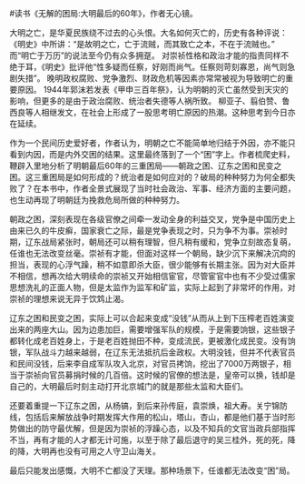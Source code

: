 #读书《无解的困局:大明最后的60年》，作者无心镜。

大明之亡，是华夏民族绕不过去的心头恨。大名如何灭亡的，历史有各种评说：
《明史》中所讲：“是故明之亡，亡于流贼，而其致亡之本，不在于流贼也。”
而“明亡于万历”的说法至今仍有众多拥趸。
对崇祯性格和政治才能的指责同样不绝于耳，《明史》批评他“性多疑而任察，好刚而尚气。任察则苛刻寡恩，尚气则急剧失措”。
晚明政权腐败、党争激烈、财政危机等因素亦常常被视为导致明亡的重要原因。
1944年郭沫若发表《甲申三百年祭》，认为明朝的灭亡虽然受到天灾的影响，但更多的是由于政治腐败、统治者失德等人祸所致。
柳亚子、翦伯赞、鲁西良等人相继发文，在社会上形成了一股思考明亡原因的热潮。这种思考到今日亦在延续。

作为一个民间历史爱好者，作者认为，明朝之亡不能简单地归结于外因，亦不能只看到内因，而是内外交困的结果。这里最终落到了一个“困”字上。作者梳爬史料，鞭辟入里地分析了明朝最后60年的三重困局——朝政之困、辽东之困和民变之困。这三重困局是如何形成的？统治者是如何应对的？破局的种种努力为何全都失败了？在本书中，作者全景式展现了当时社会政治、军事、经济方面的主要问题，也生动再现了明朝廷为挽救危局所做的种种努力。

朝政之困，深刻表现在各级官僚之间牵一发动全身的利益交叉，党争是中国历史上由来已久的牛皮癣，国家衰亡之际，最是党争表现之时，只为争不为事。崇祯时期，辽东战局紧张时，朝局还可以稍有理智，但凡稍有缓和，党争立刻故态复萌，任谁也无法改变丝毫。崇祯有才能，但面对这样一个朝局，缺少沉下来解决沉疴的担当，表现的心浮气躁，稍不如意即杀大臣，很少能够有长期主张。因为对大臣并不相信，想再次给大明续命的崇祯又开始相信宦官，尽管宦官中也有不少受过儒家思想洗礼的正面人物，但是太监作为监军和矿监，实际上起到了非常坏的作用，对崇祯的理想来说无异于饮鸩止渴。

辽东之困和民变之困，实际上可以合起来变成“没钱”从而从上到下压榨老百姓演变出来的两座大山。因为边患加巨，需要增强军队的规模，于是需要饷银，这些银子都转化成老百姓身上，于是老百姓抛田不种，变成流民，更被激化成民变。没有饷银，军队战斗力越来越弱，在辽东无法抵抗后金政权。大明没钱，但并不代表官员和民间没钱，后来李自成军队攻入北京，对官员拷饷，挖出了7000万两银子，相当于崇祯向官员募捐时候的几百倍。这时候的官僚的想法是，皇帝可以换，钱却是自己的，大明最后时刻主动打开北京城门的就是那些太监和大臣们。

还要着重提一下辽东之困，从杨镐，到后来孙传庭，袁崇焕，祖大寿。关宁锦防线，包括后来解放战争时期发挥大作用的松山，塔山，杏山，都是他们基于当时形势做出的防守最优解，但是因为崇祯的浮躁心态，以及不知兵的文官当政兵部指挥不当，再有才能的人才都无计可施，以至于除了最后退守的吴三桂外，死的死，降的降，大明再也没有可用之人守卫山海关。

最后只能发出感慨，大明不亡都没了天理。那种场景下，任谁都无法改变“困”局。